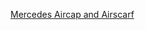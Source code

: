 ---
layout: post
wordpress_id: 735
wordpress_url: http://noesbueno.com/archives/735
date: '2010-07-31 13:00:17 -0500'
date_gmt: '2010-07-31 18:00:17 -0500'
body: |
  <p><a href="http://feeds.coolhunting.com/~r/ch/~3/OKDhYD_Ei54/mercedes-benz-a.php">Mercedes Aircap and Airscarf</a></p>
---